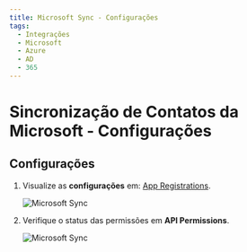 ```yaml
---
title: Microsoft Sync - Configurações
tags:
  - Integrações
  - Microsoft
  - Azure
  - AD
  - 365
---
```


# Sincronização de Contatos da Microsoft - Configurações

## Configurações

1. Visualize as **configurações** em: [App Registrations](https://portal.azure.com/#view/Microsoft_AAD_RegisteredApps/ApplicationsListBlade).

   ![Microsoft Sync](https://cdn.phishx.io/phishx-docs/images/microsoft_sync_101.png)

2. Verifique o status das permissões em **API Permissions**.

   ![Microsoft Sync](https://cdn.phishx.io/phishx-docs/images/microsoft_sync_102.png)
